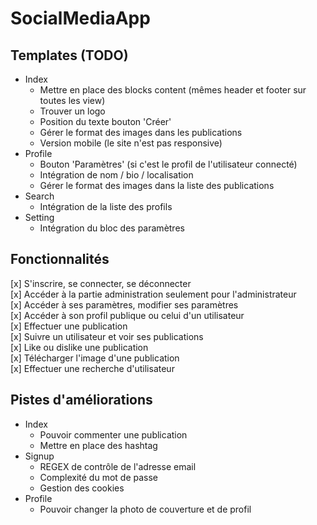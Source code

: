 # SocialMediaApp

## Templates (TODO)
- Index  
  - Mettre en place des blocks content (mêmes header et footer sur toutes les view)  
  - Trouver un logo  
  - Position du texte bouton 'Créer'  
  - Gérer le format des images dans les publications  
  - Version mobile (le site n'est pas responsive)  
- Profile
  - Bouton 'Paramètres' (si c'est le profil de l'utilisateur connecté)
  - Intégration de nom / bio / localisation  
  - Gérer le format des images dans la liste des publications  
- Search  
  - Intégration de la liste des profils  
- Setting  
  - Intégration du bloc des paramètres

## Fonctionnalités
[x] S'inscrire, se connecter, se déconnecter  
[x] Accéder à la partie administration seulement pour l'administrateur  
[x] Accéder à ses paramètres, modifier ses paramètres  
[x] Accéder à son profil publique ou celui d'un utilisateur  
[x] Effectuer une publication  
[x] Suivre un utilisateur et voir ses publications  
[x] Like ou dislike une publication  
[x] Télécharger l'image d'une publication  
[x] Effectuer une recherche d'utilisateur  

## Pistes d'améliorations
- Index
  - Pouvoir commenter une publication
  - Mettre en place des hashtag
- Signup
  - REGEX de contrôle de l'adresse email
  - Complexité du mot de passe
  - Gestion des cookies
- Profile
  - Pouvoir changer la photo de couverture et de profil 
